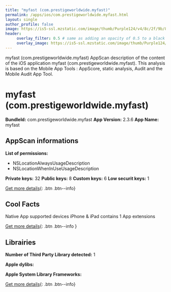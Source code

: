 ```yaml
---
title: "myfast (com.prestigeworldwide.myfast)"
permalink: /apps/ios/com.prestigeworldwide.myfast.html
layout: single
author_profile: false
image: https://is5-ssl.mzstatic.com/image/thumb/Purple124/v4/8c/2f/9b/8c2f9b31-01dd-fd7b-8626-c0386fec24c4/AppIcon-0-0-1x_U007emarketing-0-0-0-6-0-85-220.png/512x512bb.jpg
header: 
     overlay_filter: 0.5 # same as adding an opacity of 0.5 to a black background
     overlay_image: https://is5-ssl.mzstatic.com/image/thumb/Purple124/v4/8c/2f/9b/8c2f9b31-01dd-fd7b-8626-c0386fec24c4/AppIcon-0-0-1x_U007emarketing-0-0-0-6-0-85-220.png/512x512bb.jpg
---
```

myfast (com.prestigeworldwide.myfast) AppScan description of the content of the iOS application myfast (com.prestigeworldwide.myfast). This analysis is based on the Mobile App Tools : AppScore, static analysis, Audit and the Mobile Audit App Tool.

# myfast (com.prestigeworldwide.myfast)

**BundleId:** com.prestigeworldwide.myfast
**App Version:** 2.3.6
**App Name:** myfast


## AppScan informations 

**List of permissions:** 
- NSLocationAlwaysUsageDescription
- NSLocationWhenInUseUsageDescription
  
  
**Private keys:** 32
**Public keys:** 8
**Custom keys:** 6
**Low securit keys:** 1
  
[Get more details](/pricing.html){: .btn .btn--info}

## Cool Facts

Native App
supported devices iPhone & iPad
contains 1 App extensions
  
[Get more details](/pricing.html){: .btn .btn--info }

## Librairies 
**Number of Third Party Library detected:** 1


**Apple dylibs:**


**Apple System Library Frameworks:**


  
[Get more details](/pricing.html){: .btn .btn--info}


